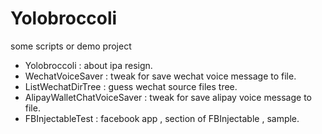 # Yolobroccoli

some scripts or demo project

- Yolobroccoli : about ipa resign.
- WechatVoiceSaver : tweak for save wechat voice message to file.
- ListWechatDirTree : guess wechat source files tree.
- AlipayWalletChatVoiceSaver : tweak for save alipay voice message to file.
- FBInjectableTest : facebook app , section of FBInjectable , sample.
